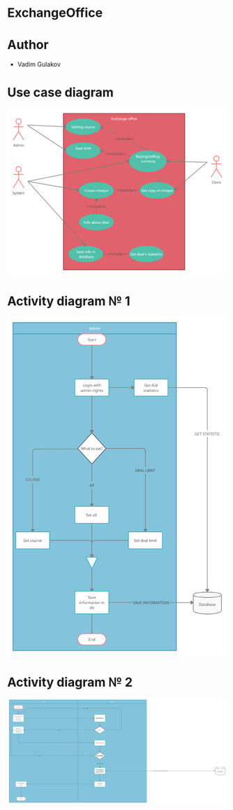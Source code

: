 # ExchangeOffice

# Author
- Vadim Gulakov

# Use case diagram
![use case](images/Exchange%20office.png) 

# Activity diagram № 1
![diagram activity №1](images/DA%20Admin.png)

# Activity diagram № 2
![diagram activity №2](images/DA%20Client.png)
